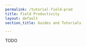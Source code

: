 ```yaml
---
permalink: /tutorial-field-prod
title: Field Productivity
layout: default
section_title: Guides and Tutorials

---
```


TODO